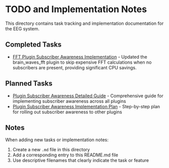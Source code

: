 # TODO and Implementation Notes

This directory contains task tracking and implementation documentation for the EEG system.

## Completed Tasks

- [FFT Plugin Subscriber Awareness Implementation](./fft_plugin_subscriber_awareness_implementation.md) - Updated the brain_waves_fft plugin to skip expensive FFT calculations when no subscribers are present, providing significant CPU savings.

## Planned Tasks

- [Plugin Subscriber Awareness Detailed Guide](./plugin_subscriber_awareness_detailed_guide.md) - Comprehensive guide for implementing subscriber awareness across all plugins
- [Plugin Subscriber Awareness Implementation Plan](./plugin_subscriber_awareness_implementation_plan.md) - Step-by-step plan for rolling out subscriber awareness to other plugins

## Notes

When adding new tasks or implementation notes:
1. Create a new `.md` file in this directory
2. Add a corresponding entry to this README.md file
3. Use descriptive filenames that clearly indicate the task or feature